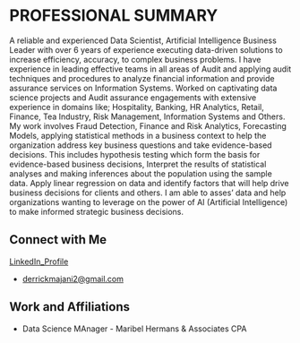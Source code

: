 # PROFESSIONAL SUMMARY 
A reliable and experienced Data Scientist, Artificial 
Intelligence Business Leader with over 6 years of experience executing data-driven 
solutions to increase efficiency, accuracy, to complex business problems. I have 
experience in leading effective teams in all areas of Audit and applying audit techniques 
and procedures to analyze financial information and provide assurance services on 
Information Systems.
Worked on captivating data science projects and Audit assurance engagements with 
extensive experience in domains like; Hospitality, Banking, HR Analytics, Retail, Finance, 
Tea Industry, Risk Management, Information Systems and Others.
My work involves Fraud Detection, Finance and Risk Analytics, Forecasting Models, 
applying statistical methods in a business context to help the organization address key 
business questions and take evidence-based decisions. This includes hypothesis testing 
which form the basis for evidence-based business decisions, Interpret the results of 
statistical analyses and making inferences about the population using the sample data. 
Apply linear regression on data and identify factors that will help drive business 
decisions for clients and others. I am able to asses’ data and help organizations wanting 
to leverage on the power of AI (Artificial Intelligence) to make informed strategic 
business decisions. 

## Connect with Me

[LinkedIn_Profile](https://www.linkedin.com/in/derrick-majani-a75aa2104/)
- derrickmajani2@gmail.com


## Work and Affiliations
- Data Science MAnager - Maribel Hermans & Associates CPA
